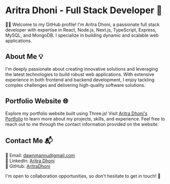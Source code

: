 # Aritra Dhoni - Full Stack Developer 🚀

👨‍🎓 Welcome to my GitHub profile! I'm Aritra Dhoni, a passionate full stack developer with expertise in React, Node.js, Next.js, TypeScript, Express, MySQL, and MongoDB. I specialize in building dynamic and scalable web applications.

## About Me 💡

I'm deeply passionate about creating innovative solutions and leveraging the latest technologies to build robust web applications. With extensive experience in both frontend and backend development, I enjoy tackling complex challenges and delivering high-quality software solutions.

## Portfolio Website 🌐

Explore my portfolio website built using Three.js! Visit [Aritra Dhoni's Portfolio]([https://your-portfolio-website.com](https://aritradhoni-five.vercel.app/)) to learn more about my projects, skills, and experience. Feel free to reach out to me through the contact information provided on the website.

## Contact Me 📬

📧 Email: dawnmannu@gmail.com  
🔗 LinkedIn: [Aritra Dhoni](https://www.linkedin.com/in/aritra-dhoni-270250232/)  
🐙 GitHub: [AritraDhoni](https://github.com/aerisakaaritra)

I'm open to collaboration opportunities, so don't hesitate to get in touch! 🤝
